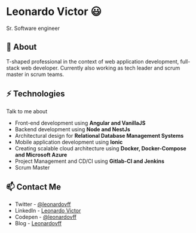 # Leonardo Victor 😃
Sr. Software engineer

## 🧐 About
T-shaped professional in the context of web application development, full-stack web developer. Currently also working as tech leader and scrum master in scrum teams.

## ⚡ Technologies
Talk to me about
- Front-end development using **Angular and VanillaJS**
- Backend development using **Node and NestJs**
- Architectural design for **Relational Database Management Systems**
- Mobile application development using **Ionic**
- Creating scalable cloud architecture using **Docker, Docker-Compose and Microsoft Azure**
- Project Management and CD/CI using **Gitlab-CI and Jenkins**
- Scrum Master

## 📫 Contact Me
- Twitter - [@leonardovff](https://twitter.com/leonardovff)
- LinkedIn - [Leonardo Victor](https://in.linkedin.com/in/leonardovff)
- Codepen - [@leonardovff](https://codepen.io/leonardovff/)
- Blog - [Leonardovff](https://leonardovff.me/)
